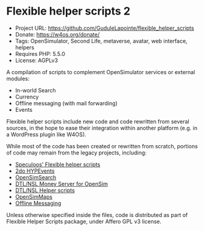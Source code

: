 # Flexible helper scripts 2

- Project URL: <https://github.com/GuduleLapointe/flexible_helper_scripts>
- Donate: <https://w4os.org/donate/>
- Tags: OpenSimulator, Second Life, metaverse, avatar, web interface, helpers
- Requires PHP: 5.5.0
- License: AGPLv3

A compilation of scripts to complement OpenSimulator services or external modules:

- In-world Search
- Currency
- Offline messaging (with mail forwarding)
- Events

Flexible helper scripts include new code and code rewritten from several sources, in the hope to ease their integration within another platform (e.g. in a WordPress plugin like W4OS).

While most of the code has been created or rewritten from scratch, portions of code may remain from the legacy projects, including:

- [Speculoos' Flexible helper scripts](https://github.com/GuduleLapointe/flexible_helper_scripts)
- [2do HYPEvents](https://2do.pm)
- [OpenSimSearch](https://github.com/kcozens/OpenSimSearch)
- [DTL/NSL Money Server for OpenSim](http://www.nsl.tuis.ac.jp/xoops/modules/xpwiki/?OpenSim%2FMoneyServer)
- [DTL/NSL Helper scripts](http://www.nsl.tuis.ac.jp/xoops/modules/xpwiki/?OpenSim%2FMoneyServer%2FHelper%20Script)
- [OpenSimMaps](https://github.com/hawddamor/opensimmaps)
- [Offline Messaging](http://opensimulator.org/wiki/Offline_Messaging)

Unless otherwise specified inside the files, code is distributed as part of Flexible Helper Scripts package, under Affero GPL v3 license.

